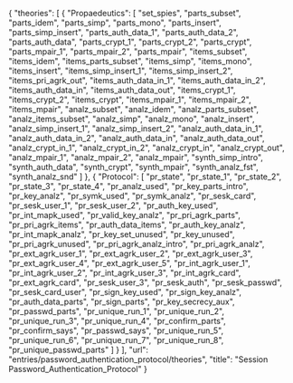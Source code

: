 {
    "theories": [
        {
            "Propaedeutics": [
                "set_spies",
                "parts_subset",
                "parts_idem",
                "parts_simp",
                "parts_mono",
                "parts_insert",
                "parts_simp_insert",
                "parts_auth_data_1",
                "parts_auth_data_2",
                "parts_auth_data",
                "parts_crypt_1",
                "parts_crypt_2",
                "parts_crypt",
                "parts_mpair_1",
                "parts_mpair_2",
                "parts_mpair",
                "items_subset",
                "items_idem",
                "items_parts_subset",
                "items_simp",
                "items_mono",
                "items_insert",
                "items_simp_insert_1",
                "items_simp_insert_2",
                "items_pri_agrk_out",
                "items_auth_data_in_1",
                "items_auth_data_in_2",
                "items_auth_data_in",
                "items_auth_data_out",
                "items_crypt_1",
                "items_crypt_2",
                "items_crypt",
                "items_mpair_1",
                "items_mpair_2",
                "items_mpair",
                "analz_subset",
                "analz_idem",
                "analz_parts_subset",
                "analz_items_subset",
                "analz_simp",
                "analz_mono",
                "analz_insert",
                "analz_simp_insert_1",
                "analz_simp_insert_2",
                "analz_auth_data_in_1",
                "analz_auth_data_in_2",
                "analz_auth_data_in",
                "analz_auth_data_out",
                "analz_crypt_in_1",
                "analz_crypt_in_2",
                "analz_crypt_in",
                "analz_crypt_out",
                "analz_mpair_1",
                "analz_mpair_2",
                "analz_mpair",
                "synth_simp_intro",
                "synth_auth_data",
                "synth_crypt",
                "synth_mpair",
                "synth_analz_fst",
                "synth_analz_snd"
            ]
        },
        {
            "Protocol": [
                "pr_state",
                "pr_state_1",
                "pr_state_2",
                "pr_state_3",
                "pr_state_4",
                "pr_analz_used",
                "pr_key_parts_intro",
                "pr_key_analz",
                "pr_symk_used",
                "pr_symk_analz",
                "pr_sesk_card",
                "pr_sesk_user_1",
                "pr_sesk_user_2",
                "pr_auth_key_used",
                "pr_int_mapk_used",
                "pr_valid_key_analz",
                "pr_pri_agrk_parts",
                "pr_pri_agrk_items",
                "pr_auth_data_items",
                "pr_auth_key_analz",
                "pr_int_mapk_analz",
                "pr_key_set_unused",
                "pr_key_unused",
                "pr_pri_agrk_unused",
                "pr_pri_agrk_analz_intro",
                "pr_pri_agrk_analz",
                "pr_ext_agrk_user_1",
                "pr_ext_agrk_user_2",
                "pr_ext_agrk_user_3",
                "pr_ext_agrk_user_4",
                "pr_ext_agrk_user_5",
                "pr_int_agrk_user_1",
                "pr_int_agrk_user_2",
                "pr_int_agrk_user_3",
                "pr_int_agrk_card",
                "pr_ext_agrk_card",
                "pr_sesk_user_3",
                "pr_sesk_auth",
                "pr_sesk_passwd",
                "pr_sesk_card_user",
                "pr_sign_key_used",
                "pr_sign_key_analz",
                "pr_auth_data_parts",
                "pr_sign_parts",
                "pr_key_secrecy_aux",
                "pr_passwd_parts",
                "pr_unique_run_1",
                "pr_unique_run_2",
                "pr_unique_run_3",
                "pr_unique_run_4",
                "pr_confirm_parts",
                "pr_confirm_says",
                "pr_passwd_says",
                "pr_unique_run_5",
                "pr_unique_run_6",
                "pr_unique_run_7",
                "pr_unique_run_8",
                "pr_unique_passwd_parts"
            ]
        }
    ],
    "url": "entries/password_authentication_protocol/theories",
    "title": "Session Password_Authentication_Protocol"
}